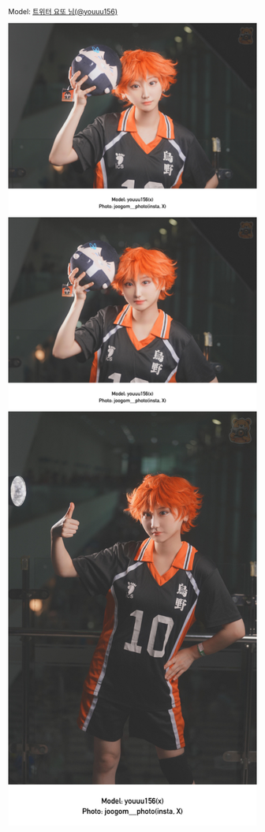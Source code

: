 ﻿---
dddd: 2024-09-21 부코 토
nickname: 요또
sns_type: x
sns_id: youuu156
---

<a name="youuu156"></a>
Model: <a href="https://x.com/youuu156" target="_blank">트위터 요또 님(@youuu156)</a>

![IMG_9223.jpg](/assets/img/2024/09-21/요또/IMG_9223.jpg)
![IMG_9221.jpg](/assets/img/2024/09-21/요또/IMG_9221.jpg)
![IMG_9220.jpg](/assets/img/2024/09-21/요또/IMG_9220.jpg)